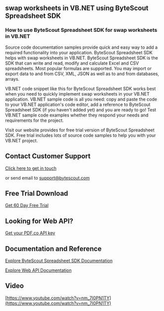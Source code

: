 ## swap worksheets in VB.NET using ByteScout Spreadsheet SDK

### How to use ByteScout Spreadsheet SDK for swap worksheets in VB.NET

Source code documentation samples provide quick and easy way to add a required functionality into your application. ByteScout Spreadsheet SDK helps with swap worksheets in VB.NET. ByteScout Spreadsheet SDK is the SDK that can write and read, modify and calculate Excel and CSV spreadsheets. Most popular formulas are supported. You may import or export data to and from CSV, XML, JSON as well as to and from databases, arrays.

VB.NET code snippet like this for ByteScout Spreadsheet SDK works best when you need to quickly implement swap worksheets in your VB.NET application. VB.NET sample code is all you need: copy and paste the code to your VB.NET application's code editor, add a reference to ByteScout Spreadsheet SDK (if you haven't added yet) and you are ready to go! Test VB.NET sample code examples whether they respond your needs and requirements for the project.

Visit our website provides for free trial version of ByteScout Spreadsheet SDK. Free trial includes lots of source code samples to help you with your VB.NET project.

## Contact Customer Support

[Click here to get in touch](https://bytescout.zendesk.com/hc/en-us/requests/new?subject=ByteScout%20Spreadsheet%20SDK%20Question)

or send email to [support@bytescout.com](mailto:support@bytescout.com?subject=ByteScout%20Spreadsheet%20SDK%20Question) 

## Free Trial Download

[Get 60 Day Free Trial](https://bytescout.com/download/web-installer?utm_source=github-readme)

## Looking for Web API? 

[Get your PDF.co API key](https://pdf.co/documentation/api?utm_source=github-readme)

## Documentation and Reference

[Explore ByteScout Spreadsheet SDK Documentation](https://bytescout.com/documentation/index.html?utm_source=github-readme)

[Explore Web API Documentation](https://pdf.co/documentation/api?utm_source=github-readme)

## Video

[https://www.youtube.com/watch?v=nm_7I0PN1TY](https://www.youtube.com/watch?v=nm_7I0PN1TY)